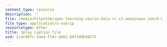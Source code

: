 ```yaml
---
content_type: resource
description: ''
file: /media/https%3A/open-learning-course-data-rc.s3.amazonaws.com/8-04-quantum-physics-i-spring-2016/2cdc98fc3ae4f14ca66260f3d9b40275_GWMeYKUvj7Y.srt
file_type: application/x-subrip
resourcetype: Other
title: 3play caption file
uid: 2cdc98fc-3ae4-f14c-a662-60f3d9b40275
---
```

